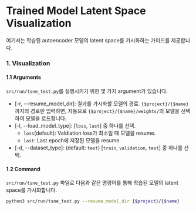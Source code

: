 # Trained Model Latent Space Visualization
여기서는 학습된 autoencoder 모델의 latent space를 가시화하는 가이드를 제공합니다.

### 1. Visualization
#### 1.1 Arguments
`src/run/tsne_test.py`를 실행시키기 위한 몇 가지 argument가 있습니다.
* [-r, --resume_model_dir]: 결과를 가시화할 모델의 경로. `{$project}/{$name}`까지의 경로만 입력하면, 자동으로 `{$project}/{$name}/weights/`의 모델을 선택하여 모델을 로드합니다.
* [-l, --load_model_type]: [`loss`, `last`] 중 하나를 선택.
    * `loss`(default): Valdiation loss가 최소일 때 모델을 resume.
    * `last`: Last epoch에 저장된 모델을 resume.
* [-d, --dataset_type]: (default: `test`) [`train`, `validation`, `test`] 중 하나를 선택.


#### 1.2 Command
`src/run/tsne_test.py` 파일로 다음과 같은 명령어를 통해 학습된 모델의 latent space를 가시화합니다.
```bash
python3 src/run/tsne_test.py --resume_model_dir {$project}/{$name}
```
